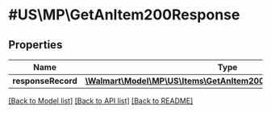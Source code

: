 # #US\MP\GetAnItem200Response

## Properties

Name | Type | Description | Notes
------------ | ------------- | ------------- | -------------
**responseRecord** | [**\Walmart\Model\MP\US\Items\GetAnItem200ResponseResponseRecord**](GetAnItem200ResponseResponseRecord.md) |  | [optional]


[[Back to Model list]](../) [[Back to API list]](../../Api/US/MP) [[Back to README]](../../README.md)
